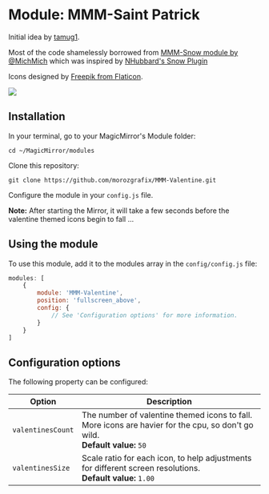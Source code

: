 # Module: MMM-Saint Patrick
Initial idea by [tamug1](https://forum.magicmirror.builders/topic/1630/replacing-snow-flakes-with-hearts-in-the-mmm-snow-module).

Most of the code shamelessly borrowed from [MMM-Snow module by @MichMich](https://github.com/MichMich/MMM-Snow) which was inspired by [NHubbard's Snow Plugin](https://github.com/nhubbard/MagicPlugins/tree/master/snow)

Icons designed by [Freepik from Flaticon](http://www.flaticon.com/packs/linear-color-valentines-day-set).

![](.github/screenshot_small.png)

## Installation

In your terminal, go to your MagicMirror's Module folder:
````
cd ~/MagicMirror/modules
````

Clone this repository:
````
git clone https://github.com/morozgrafix/MMM-Valentine.git
````

Configure the module in your `config.js` file.

**Note:** After starting the Mirror, it will take a few seconds before the valentine themed icons begin to fall ...

## Using the module

To use this module, add it to the modules array in the `config/config.js` file:
````javascript
modules: [
	{
		module: 'MMM-Valentine',
		position: 'fullscreen_above',
		config: {
			// See 'Configuration options' for more information.
		}
	}
]
````

## Configuration options

The following property can be configured:


<table width="100%">
	<thead>
		<tr>
			<th>Option</th>
			<th width="100%">Description</th>
		</tr>
	<thead>
	<tbody>
		<tr>
			<td><code>valentinesCount</code></td>
			<td>The number of valentine themed icons to fall. More icons are havier for the cpu, so don't go wild.
				<br><b>Default value:</b> <code>50</code>
			</td>
		</tr>
		<tr>
			<td><code>valentinesSize</code></td>
			<td>Scale ratio for each icon, to help adjustments for different screen resolutions.
				<br><b>Default value:</b> <code>1.00</code>
			</td>
		</tr>
	</tbody>
</table>
